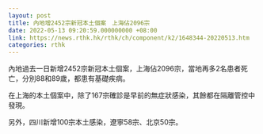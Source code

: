 ```yaml
---
layout: post
title: 內地增2452宗新冠本土個案　上海佔2096宗
date: 2022-05-13 09:20:59.000000000 +08:00
link: https://news.rthk.hk/rthk/ch/component/k2/1648344-20220513.htm
categories: rthk
---
```


內地過去一日新增2452宗新冠本土個案，上海佔2096宗，當地再多2名患者死亡，分別88和89歲，都患有基礎疾病。

在上海的本土個案中，除了167宗確診是早前的無症狀感染，其餘都在隔離管控中發現。

另外，四川新增100宗本土感染，遼寧58宗、北京50宗。
